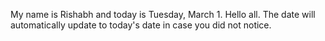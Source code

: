 My name is Rishabh and today is Tuesday, March 1. Hello all. The date will automatically update to today's date in case you did not notice.
